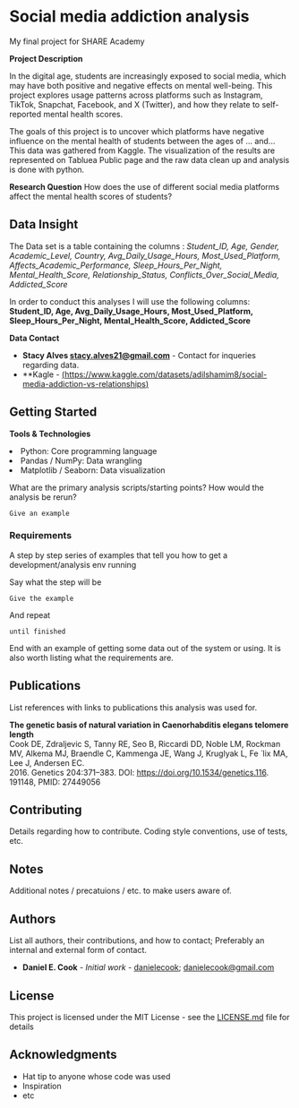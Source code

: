# Social media addiction analysis
My final project for SHARE Academy  

__Project Description__

In the digital age, students are increasingly exposed to social media, which may have both positive and negative effects on mental well-being. This project explores usage patterns across platforms such as Instagram, TikTok, Snapchat, Facebook, and X (Twitter), and how they relate to self-reported mental health scores.

The goals of this project is to uncover which platforms have negative influence on the mental health of students between the ages of ... and... This data was gathered from Kaggle. The visualization of the results are represented on Tabluea Public page and the raw data clean up and analysis is done with python.

__Research Question__
How does the use of different social media platforms affect the mental health scores of students?

## Data Insight

The Data set is a table containing the columns :
*Student_ID,
Age,
Gender,
Academic_Level,
Country,
Avg_Daily_Usage_Hours,
Most_Used_Platform,
Affects_Academic_Performance,
Sleep_Hours_Per_Night,
Mental_Health_Score,
Relationship_Status,
Conflicts_Over_Social_Media,
Addicted_Score*

In order to conduct this analyses I will use the following columns:
**Student_ID, 
Age,
Avg_Daily_Usage_Hours,
Most_Used_Platform,
Sleep_Hours_Per_Night,
Mental_Health_Score,
Addicted_Score**


__Data Contact__


* **Stacy Alves <stacy.alves21@gmail.com>** - Contact for inqueries regarding data.
* **Kagle -  [(https://www.kaggle.com/datasets/adilshamim8/social-media-addiction-vs-relationships)](url)


## Getting Started

__Tools & Technologies__

<li> Python: Core programming language

<li> Pandas / NumPy: Data wrangling

<li> Matplotlib / Seaborn: Data visualization


What are the primary analysis scripts/starting points? How would the analysis be rerun?

```
Give an example
```

### Requirements

A step by step series of examples that tell you how to get a development/analysis env running

Say what the step will be

```
Give the example
```

And repeat

```
until finished
```

End with an example of getting some data out of the system or using. It is also worth listing what the requirements are.

## Publications

List references with links to publications this analysis was used for.

 __The genetic basis of natural variation in Caenorhabditis elegans telomere length__<br />
Cook DE, Zdraljevic S, Tanny RE, Seo B, Riccardi DD, Noble LM, Rockman MV, Alkema MJ, Braendle C, Kammenga JE, Wang J, Kruglyak L, Fe ́ lix MA, Lee J, Andersen EC. <br />
2016. Genetics 204:371–383. DOI: https://doi.org/10.1534/genetics.116. 191148, PMID: 27449056

## Contributing

Details regarding how to contribute. Coding style conventions, use of tests, etc.

## Notes

Additional notes / precatuions / etc. to make users aware of.

## Authors

List all authors, their contributions, and how to contact; Preferably an internal and external form of contact.

* **Daniel E. Cook** - *Initial work* - [danielecook](https://github.com/danielecook); danielecook@gmail.com

## License

This project is licensed under the MIT License - see the [LICENSE.md](LICENSE.md) file for details

## Acknowledgments

* Hat tip to anyone whose code was used
* Inspiration
* etc
